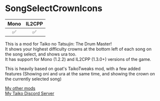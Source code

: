 # SongSelectCrownIcons
| Mono | IL2CPP |
|:--:|:--:|
|✅|✅|
 
This is a mod for Taiko no Tatsujin: The Drum Master!\
It shows your highest difficulty crowns at the bottom left of each song on the song select, and shows ura too.\
It has support for Mono (1.2.2) and IL2CPP (1.3.0+) versions of the game.

This is heavily based on goat's TaikoTweaks mod, with a few added features (Showing oni and ura at the same time, and showing the crown on the currently selected song)

[My other mods](https://docs.google.com/spreadsheets/d/1fuAAfK-0Vw74TwxXF5WVy1fh1ADsVzUkDd7dOHc7EdQ)\
[My Taiko Discord Server](https://discord.gg/6Bjf2xP)
